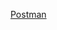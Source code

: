 [Postman](https://.postman.co/workspace/My-Workspace~084aac28-5d77-4905-875f-e5cb24f974dc/collection/40093120-c5bf94a4-c4f3-4e65-b384-dd8a4b10d85e?action=share&creator=40093120&active-environment=40093120-bd82ded6-9b24-4bb6-9fba-ea9d1672169d)
